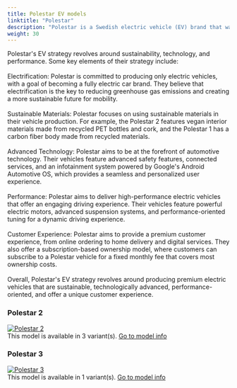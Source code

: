 ```yaml
---
title: Polestar EV models
linktitle: "Polestar"
description: "Polestar is a Swedish electric vehicle (EV) brand that was launched in 2017 as a standalone brand under the Volvo Car Group and its parent company, Geely Holding. Polestar's focus is on developing premium electric cars that combine cutting-edge technology, sustainable materials, and minimalist design."
weight: 30
---
```

<!-- markdownlint-disable MD033 -->
<!-- markdownlint-disable MD010 -->
Polestar's EV strategy revolves around sustainability, technology, and performance. Some key elements of their strategy include:<br /><br />Electrification: Polestar is committed to producing only electric vehicles, with a goal of becoming a fully electric car brand. They believe that electrification is the key to reducing greenhouse gas emissions and creating a more sustainable future for mobility.<br /><br />Sustainable Materials: Polestar focuses on using sustainable materials in their vehicle production. For example, the Polestar 2 features vegan interior materials made from recycled PET bottles and cork, and the Polestar 1 has a carbon fiber body made from recycled materials.<br /><br />Advanced Technology: Polestar aims to be at the forefront of automotive technology. Their vehicles feature advanced safety features, connected services, and an infotainment system powered by Google's Android Automotive OS, which provides a seamless and personalized user experience.<br /><br />Performance: Polestar aims to deliver high-performance electric vehicles that offer an engaging driving experience. Their vehicles feature powerful electric motors, advanced suspension systems, and performance-oriented tuning for a dynamic driving experience.<br /><br />Customer Experience: Polestar aims to provide a premium customer experience, from online ordering to home delivery and digital services. They also offer a subscription-based ownership model, where customers can subscribe to a Polestar vehicle for a fixed monthly fee that covers most ownership costs.<br /><br />Overall, Polestar's EV strategy revolves around producing premium electric vehicles that are sustainable, technologically advanced, performance-oriented, and offer a unique customer experience.

<div class="container shadow p-3 mb-5 bg-body-tertiary rounded">
<h3> Polestar 2</h3>
	<div class="row">
		<div class="col col-12 col-md-6">
			<a href="2"><img src="https://media.evkx.net/multimedia/models/polestar/2/2_long_range_single_motor/main_1_st.jpg" class="img-fluid" alt="Polestar 2" ></a>
		</div>
		<div class="col col-12 col-md-6">
This model is available in 3 variant(s). 
<a href="2">Go to model info</a>
		</div>
	</div>
</div>
<div class="container shadow p-3 mb-5 bg-body-tertiary rounded">
<h3> Polestar 3</h3>
	<div class="row">
		<div class="col col-12 col-md-6">
			<a href="3"><img src="https://media.evkx.net/multimedia/models/polestar/3/3_long_range_dual_motor_performance/main_1_st.jpg" class="img-fluid" alt="Polestar 3" ></a>
		</div>
		<div class="col col-12 col-md-6">
This model is available in 1 variant(s). 
<a href="3">Go to model info</a>
		</div>
	</div>
</div>

